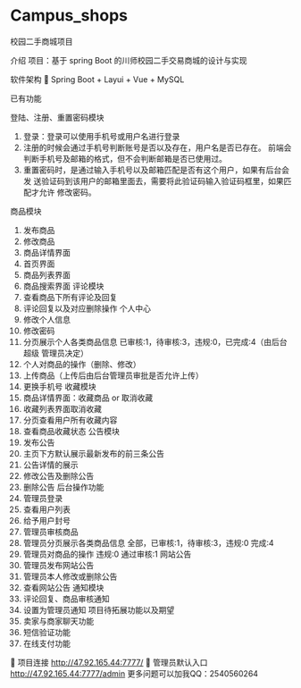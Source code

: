 # Campus_shops
校园二手商城项目

介绍
项目：基于 spring Boot 的川师校园二手交易商城的设计与实现

软件架构
 Spring Boot + Layui + Vue + MySQL

已有功能

登陆、注册、重置密码模块
1. 登录：登录可以使用手机号或用户名进行登录
2. 注册的时候会通过手机号判断账号是否以及存在，用户名是否已存在。
前端会判断手机号及邮箱的格式，但不会判断邮箱是否已使用过。
3. 重置密码时，是通过输入手机号以及邮箱匹配是否有这个用户，如果有后台会发
送验证码到该用户的邮箱里面去，需要将此验证码输入验证码框里，如果匹配才允许
修改密码。

商品模块
1. 发布商品
2. 修改商品
3. 商品详情界面
4. 首页界面
5. 商品列表界面
6. 商品搜索界面
评论模块
1. 查看商品下所有评论及回复
2. 评论回复以及对应删除操作
个人中心
1. 修改个人信息
2. 修改密码
3. 分页展示个人各类商品信息 已审核:1，待审核:3，违规:0，已完成:4（由后台超级
管理员决定）
4. 个人对商品的操作（删除、修改）
5. 上传商品（上传后由后台管理员审批是否允许上传）
6. 更换手机号
收藏模块
1. 商品详情界面：收藏商品 or 取消收藏
2. 收藏列表界面取消收藏
3. 分页查看用户所有收藏内容
4. 查看商品收藏状态
公告模块
1. 发布公告
2. 主页下方默认展示最新发布的前三条公告
3. 公告详情的展示
4. 修改公告及删除公告
5. 删除公告
后台操作功能
1. 管理员登录
2. 查看用户列表
3. 给予用户封号
4. 管理员审核商品
5. 管理员分页展示各类商品信息 全部，已审核:1，待审核:3，违规:0 完成:4
6. 管理员对商品的操作 违规:0 通过审核:1
网站公告
1. 管理员发布网站公告
2. 管理员本人修改或删除公告
3. 查看网站公告
通知模块
1. 评论回复、商品审核通知
2. 设置为管理员通知
项目待拓展功能以及期望
1. 卖家与商家聊天功能
2. 短信验证功能
3. 在线支付功能

 项目连接 http://47.92.165.44:7777/
 管理员默认入口 http://47.92.165.44:7777/admin
更多问题可以加我QQ：2540560264
